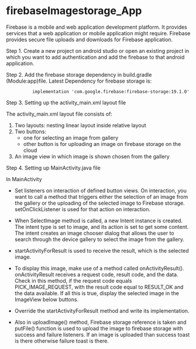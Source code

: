 # firebaseImagestorage_App


Firebase is a mobile and web application development platform. It provides services that a web application or mobile application might require. Firebase provides secure file uploads and downloads for Firebase application.

Step 1. Create a new project on android studio or open an existing project in which you want to add authentication and add the firebase to that android application.

Step 2. Add the firebase storage dependency in build.gradle (Module:app)file. Latest Dependency for firebase storage is:

              implementation 'com.google.firebase:firebase-storage:19.1.0'
              
Step 3. Setting up the activity_main.xml layout file

  The activity_main.xml layout file consists of:
  
1) Two layouts: nesting linear layout inside relative layout
2) Two buttons:
    * one for selecting an image from gallery
    * other button is for uploading an image on firebase storage on the cloud
3) An image view in which image is shown chosen from the gallery

Step 4. Setting up MainActivity.java file

In MainActivity

* Set listeners on interaction of defined button views. On interaction, you want to call a method that triggers either the selection of an image from the gallery or the uploading of the selected image to Firebase storage. setOnClickListener is used for that action on interaction.

* When SelectImage method is called, a new Intent instance is created. The intent type is set to image, and its action is set to get some content. The intent creates an image chooser dialog that allows the user to search through the device gallery to select the image from the gallery.

* startActivityForResult is used to receive the result, which is the selected image.

* To display this image, make use of a method called onActivityResult(). onActivityResult receives a request code, result code, and the data. Check in this method, if the request code equals PICK_IMAGE_REQUEST, with the result code equal to RESULT_OK and the data available. If all this is true, display the selected image in the ImageView below buttons.

* Override the startActivityForResult method and write its implementation.

* Also in uploadImage() method, Firebase storage reference is taken and putFile() function is used to upload the image to firebase storage with success and failure listeners. If an image is uploaded than success toast is there otherwise failure toast is there.

